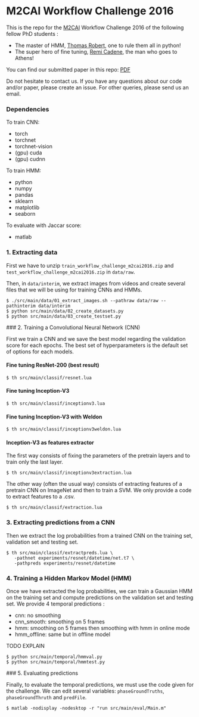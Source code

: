 # M2CAI Workflow Challenge 2016

This is the repo for the [M2CAI](http://camma.u-strasbg.fr/m2cai2016/) Workflow Challenge 2016 of the following fellow PhD students :

- The master of HMM, [Thomas Robert](http://www.thomas-robert.fr/en/), one to rule them all in python!
- The super hero of fine tuning, [Remi Cadene](http://remicadene.com), the man who goes to Athens!

You can find our submitted paper in this repo: [PDF](https://github.com/Cadene/torchnet-m2caiworkflow/raw/master/docs/m2cai_workflow_lip6_report.pdf)

Do not hesitate to contact us. If you have any questions about our code and/or paper, please create an issue. For other queries, please send us an email.

### Dependencies

To train CNN:

- torch
- torchnet
- torchnet-vision
- (gpu) cuda
- (gpu) cudnn

To train HMM:

- python
- numpy
- pandas
- sklearn
- matplotlib
- seaborn

To evaluate with Jaccar score:

- matlab

### 1. Extracting data

First we have to unzip `train_workflow_challenge_m2cai2016.zip` and `test_workflow_challenge_m2cai2016.zip` in `data/raw`.

Then, in `data/interim`, we extract images from videos and create several files that we will be using for training CNNs and HMMs.

```
$ ./src/main/data/01_extract_images.sh --pathraw data/raw --pathinterim data/interim
$ python src/main/data/02_create_datasets.py
$ python src/main/data/03_create_testset.py
```

### 2. Training a Convolutional Neural Network (CNN)

First we train a CNN and we save the best model regarding the validation score for each epochs.
The best set of hyperparameters is the default set of options for each models.

#### Fine tuning ResNet-200 (best result)

```
$ th src/main/classif/resnet.lua
```

#### Fine tuning Inception-V3

```
$ th src/main/classif/inceptionv3.lua
```

#### Fine tuning Inception-V3 with Weldon

```
$ th src/main/classif/inceptionv3weldon.lua
```

#### Inception-V3 as features extractor

The first way consists of fixing the parameters of the pretrain layers and to train only the last layer.

```
$ th src/main/classif/inceptionv3extraction.lua
```

The other way (often the usual way) consists of extracting features of a pretrain CNN on ImageNet and then to train a SVM. We only provide a code to extract features to a .csv.

```
$ th src/main/classif/extraction.lua
```


### 3. Extracting predictions from a CNN

Then we extract the log probabilities from a trained CNN on the training set, validation set and testing set.

```
$ th src/main/classif/extractpreds.lua \
   -pathnet experiments/resnet/datetime/net.t7 \
   -pathpreds experiments/resnet/datetime
```

### 4. Training a Hidden Markov Model (HMM)

Once we have extracted the log probabilities, we can train a Gaussian HMM on the training set and compute predictions on the validation set and testing set. We provide 4 temporal predictions :

- cnn: no smoothing
- cnn_smooth: smoothing on 5 frames
- hmm: smoothing on 5 frames then smoothing with hmm in online mode
- hmm_offline: same but in offline model

TODO EXPLAIN

```
$ python src/main/temporal/hmmval.py
$ python src/main/temporal/hmmtest.py
```

### 5. Evaluating predictions

Finally, to evaluate the temporal predictions, we must use the code given for the challenge. We can edit several variables: `phaseGroundTruths`, `phaseGroundThruth` and `predFile`.

```
$ matlab -nodisplay -nodesktop -r "run src/main/eval/Main.m"
```
